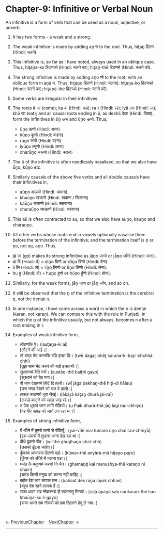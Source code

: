 # Chapter-9: Infinitive or Verbal Noun

An infinitive is a form of verb that can be used as a noun, adjective, or adverb.

1. It has two forms – a weak and a strong. 

2. The weak infinitive is made by adding an̥ ण to the root. Thus, hit̥an̥ हिटण (Hindi: चलने). 
3. This infinitive is, so far as I have noted, always used in an oblique case. Thus, hit̥an̥a-ko हिटणको (Hindi: चलने का); hit̥an̥-thē हिटणथे (Hindi: चलने को).

4. The strong infinitive is made by adding an̥o णो to the root, with an oblique form in àn̥à ण. Thus, hit̥an̥o हिटणो (Hindi: चलना); hit̥an̥a-ko हिटणको (Hindi: चलने का); hit̥àn̥à-thē हिटणथे (Hindi: चलने को).

5. Some verbs are irregular in their infinitives.
6. The roots ā आ (come); ka क (Hindi: कह); ra र (Hindi: रह); lyā ल्या (Hindi: ला); khā खा (eat); and all causal roots ending in ā, as dekhā देखा (Hindi: दिखा), form the infinitives in ūn̥ ऊण and ūn̥o ऊणो. Thus,
   - ūn̥o ऊणो (Hindi: आना)
   - kūn̥o कूणो (Hindi: कहना)
   - rūn̥o रूणो (Hindi: रहना)
   - lyūn̥o ल्यूणो (Hindi: लाना)
   - charūn̥o चरूणो (Hindi: चराना)
7. The ū of the infinitive is often needlessly nasalised, so that we also have ū̃n̥o, kū̃n̥o etc. 

8. Similarly causals of the above five verbs and all double causals have their infinitives in,
   - aūn̥o अऊणो (Hindi: आवना)
   - khaūn̥o खऊणो (Hindi: खवाना / खिलाना)
   - kaūn̥o कऊणो (Hindi: कहवाना)
   - charaūn̥o चरऊणो (Hindi: चरवाना)
9. This aū is often contracted to au, so that we also have aun̥o, kaun̥o and charaun̥o.

10. All other verbs whose roots end in vowels optionally nasalise them before the termination of the infinitive; and the termination itself is n̥ or n̥o, not an̥, an̥o. Thus,
   - jā जा (go) makes its strong infinitive as jān̥o जाणो or jā̃n̥o जाँणो (Hindi: जाना).
   - di दि (Hindi: दे) = din̥o दिणो or dĩn̥o दिंणो (Hindi: देना).
   - li लि (Hindi: ले) = lin̥o लिणो or lĩn̥o लिंणो (Hindi: लेना).
   - hu हु (Hindi: हो) = hun̥o हुणो or hũn̥o हुँणो (Hindi: होना).
11. Similarly, for the weak forms, jān̥ जाण or jā̃n̥ जाँण, and so on.

12. It will be observed that the n̥ of the infinitive termination is the cerebral n̥, not the dental n.
13. In one instance, I have come across a word in which the n is dental (karan, not karan̥). We can compare this with the rule in Punjabi, in which the n̥ of the infinitive usually, but not always, becomes n after a root ending in r.

14. Examples of weak infinitive form,
    - लौटणकि ऐ। (laut̥an̥a-ki ai)<br>
    [लौटने की आई।]
    - त्वे दगड़ भेंट करनकि बड़ि इच्छा छि। (twē dagar̥ bhēt̥ karana-ki bar̥i ichchhā chhi)<br>
    [तुझ साथ भेंट करने की बड़ी इच्छा थी।]
    - सुस्ताणथे बैठि गयो। (sustān̥-thē bait̥hi gayo)<br>
    [सुस्ताने को बैठ गया।]
    - वी जाग देखणथे हिटि दि हालौ। (wī jàgà dekhan̥-thē hit̥i-di hālau)<br>
    [उस जगह देखने को चल दे डालो।]
    - लकड़ काटणथे धुरा जैरई। (làkàr̥à kàt̥an̥ dhurà jai-raī)<br>
    [लकड़े काटने को पहाड़ जाइ रहे।]
    - उ पैक धुराथे जाण लागि रौछियो। (u Paik dhurà-thē jān̥ làgi rau-chhiyo)<br>
    [वह वीर पहाड़ को जाने लग रहा था।]

15. Examples of strong infinitive form,
    - यै-वीले मैं तुमरो ऊणो चै रौछियूँ। (yai-vīlē maĩ tumaro ūn̥o chai rau-chhiyū̃)<br>
    [इस-उससे मैं तुम्हारा आना देख रहा था।]
    - वीथे ढूढणो चैंछ। (wī-thē d̥hud̥han̥o chaĩ-chh)<br>
    [उसको ढूँढना चाहिए।]
    - कुँवरथे अन्यारमा हिटणो पड़ो। (kũwar-thē anyàrà-mā hit̥an̥o par̥o)<br>
    [कुँवर को अँधेरे में चलना पड़ा।]
    - घमंड कै मनुष्यथे करणो नि चैन। (ghaman̥d̥ kai manushya-thē karan̥o ni chain)<br>
    [घमंड किसी मनुष्य को करना नहीं चाहिए।]
    - बहौत देश रूण लायक छन। (bahaut dēś rūn̥à lāyak chhan)<br>
    [बहुत देश रहने लायक हैं।]
    - राजा अपण सब नौकरनथे हौ खऊणसु लिगयो। (ràjà àpàn̥à sab naukaran-thē hau khaūn̥à-su li-gayo)<br>
    [राजा अपने सब नौकरों को हवा खिलाने हेतु ले गया।]

<br>

[<- PreviousChapter](/major/08_AuxiliaryVerbs.md) &ensp; [NextChapter ->](/major/10_PresentParticiple.md)

---